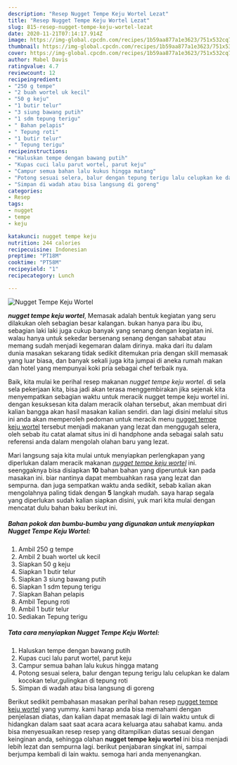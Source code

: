 ```yaml
---
description: "Resep Nugget Tempe Keju Wortel Lezat"
title: "Resep Nugget Tempe Keju Wortel Lezat"
slug: 815-resep-nugget-tempe-keju-wortel-lezat
date: 2020-11-21T07:14:17.914Z
image: https://img-global.cpcdn.com/recipes/1b59aa877a1e3623/751x532cq70/nugget-tempe-keju-wortel-foto-resep-utama.jpg
thumbnail: https://img-global.cpcdn.com/recipes/1b59aa877a1e3623/751x532cq70/nugget-tempe-keju-wortel-foto-resep-utama.jpg
cover: https://img-global.cpcdn.com/recipes/1b59aa877a1e3623/751x532cq70/nugget-tempe-keju-wortel-foto-resep-utama.jpg
author: Mabel Davis
ratingvalue: 4.7
reviewcount: 12
recipeingredient:
- "250 g tempe"
- "2 buah wortel uk kecil"
- "50 g keju"
- "1 butir telur"
- "3 siung bawang putih"
- "1 sdm tepung terigu"
- " Bahan pelapis"
- " Tepung roti"
- "1 butir telur"
- " Tepung terigu"
recipeinstructions:
- "Haluskan tempe dengan bawang putih"
- "Kupas cuci lalu parut wortel, parut keju"
- "Campur semua bahan lalu kukus hingga matang"
- "Potong sesuai selera, balur dengan tepung terigu lalu celupkan ke dalam kocokan telur,gulingkan di tepung roti"
- "Simpan di wadah atau bisa langsung di goreng"
categories:
- Resep
tags:
- nugget
- tempe
- keju

katakunci: nugget tempe keju 
nutrition: 244 calories
recipecuisine: Indonesian
preptime: "PT18M"
cooktime: "PT58M"
recipeyield: "1"
recipecategory: Lunch

---
```



![Nugget Tempe Keju Wortel](https://img-global.cpcdn.com/recipes/1b59aa877a1e3623/751x532cq70/nugget-tempe-keju-wortel-foto-resep-utama.jpg)

<b><i>nugget tempe keju wortel</i></b>, Memasak adalah bentuk kegiatan yang seru dilakukan oleh sebagian besar kalangan. bukan hanya para ibu ibu, sebagian laki laki juga cukup banyak yang senang dengan kegiatan ini. walau hanya untuk sekedar bersenang senang dengan sahabat atau memang sudah menjadi kegemaran dalam dirinya. maka dari itu dalam dunia masakan sekarang tidak sedikit ditemukan pria dengan skill memasak yang luar biasa, dan banyak sekali juga kita jumpai di aneka rumah makan dan hotel yang mempunyai koki pria sebagai chef terbaik nya.



Baik, kita mulai ke perihal resep makanan <i>nugget tempe keju wortel</i>. di sela sela pekerjaan kita, bisa jadi akan terasa menggembirakan jika sejenak kita menyempatkan sebagian waktu untuk meracik nugget tempe keju wortel ini. dengan kesuksesan kita dalam meracik olahan tersebut, akan membuat diri kalian bangga akan hasil masakan kalian sendiri. dan lagi disini melalui situs ini anda akan memperoleh pedoman untuk meracik menu <u>nugget tempe keju wortel</u> tersebut menjadi makanan yang lezat dan menggugah selera, oleh sebab itu catat alamat situs ini di handphone anda sebagai salah satu referensi anda dalam mengolah olahan baru yang lezat.


Mari langsung saja kita mulai untuk menyiapkan perlengkapan yang diperlukan dalam meracik makanan <u><i>nugget tempe keju wortel</i></u> ini. seenggaknya bisa disiapkan <b>10</b> bahan bahan yang diperuntuk kan pada masakan ini. biar nantinya dapat membuahkan rasa yang lezat dan sempurna. dan juga sempatkan waktu anda sedikit, sebab kalian akan mengolahnya paling tidak dengan <b>5</b> langkah mudah. saya harap segala yang diperlukan sudah kalian siapkan disini, yuk mari kita mulai dengan mencatat dulu bahan baku berikut ini.

<!--inarticleads1-->

##### Bahan pokok dan bumbu-bumbu yang digunakan untuk menyiapkan Nugget Tempe Keju Wortel:

1. Ambil 250 g tempe
1. Ambil 2 buah wortel uk kecil
1. Siapkan 50 g keju
1. Siapkan 1 butir telur
1. Siapkan 3 siung bawang putih
1. Siapkan 1 sdm tepung terigu
1. Siapkan  Bahan pelapis
1. Ambil  Tepung roti
1. Ambil 1 butir telur
1. Sediakan  Tepung terigu




<!--inarticleads2-->

##### Tata cara menyiapkan Nugget Tempe Keju Wortel:

1. Haluskan tempe dengan bawang putih
1. Kupas cuci lalu parut wortel, parut keju
1. Campur semua bahan lalu kukus hingga matang
1. Potong sesuai selera, balur dengan tepung terigu lalu celupkan ke dalam kocokan telur,gulingkan di tepung roti
1. Simpan di wadah atau bisa langsung di goreng




Berikut sedikit pembahasan masakan perihal bahan resep <u>nugget tempe keju wortel</u> yang yummy. kami harap anda bisa memahami dengan penjelasan diatas, dan kalian dapat memasak lagi di lain waktu untuk di hidangkan dalam saat saat acara acara keluarga atau sahabat kamu. anda bisa menyesuaikan resep resep yang ditampilkan diatas sesuai dengan keinginan anda, sehingga olahan <b>nugget tempe keju wortel</b> ini bisa menjadi lebih lezat dan sempurna lagi. berikut penjabaran singkat ini, sampai berjumpa kembali di lain waktu. semoga hari anda menyenangkan.

